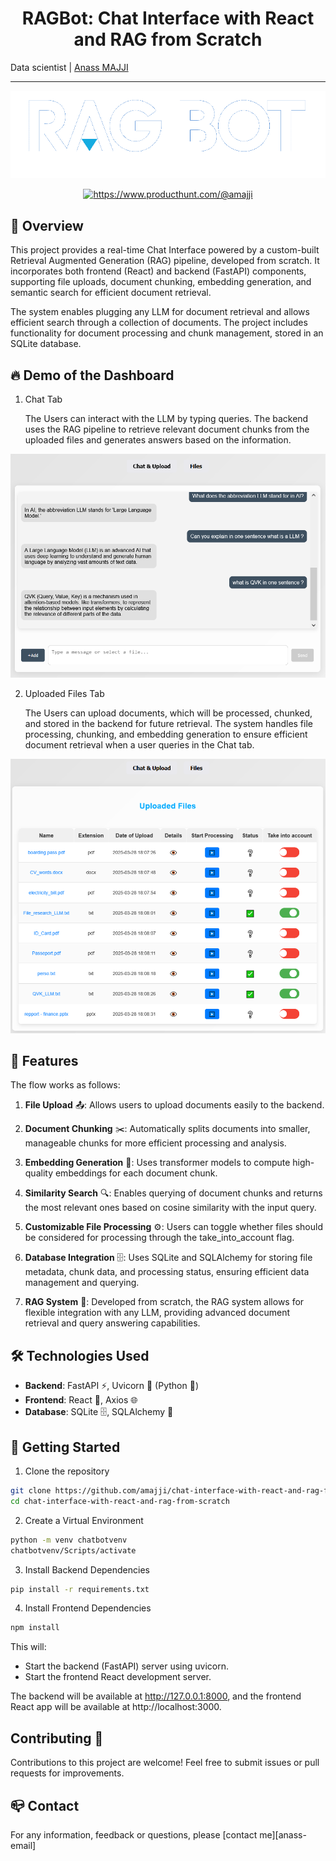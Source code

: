 <h1 align="center">RAGBot: Chat Interface with React and RAG from Scratch</h1>

Data scientist | [Anass MAJJI](https://www.linkedin.com/in/anass-majji-729773157/)
***
<p align="center">
<img src="/assets/rag_bot_short.png" alt="RAGBot Logo" />
</p>


<p align="center">
<a href="https://www.producthunt.com/@amajji" target="_blank"><img src="https://www.producthunt.com/@amajji" alt="https://www.producthunt.com/@amajji" style="width: 250px; height: 54px;" width="250" height="54" /></a>
</p>

<p align="center">

## :monocle_face: Overview


This project provides a real-time Chat Interface powered by a custom-built Retrieval Augmented Generation (RAG) pipeline, developed from scratch. It incorporates both frontend (React) and backend (FastAPI) components, supporting file uploads, document chunking, embedding generation, and semantic search for efficient document retrieval.

The system enables plugging any LLM for document retrieval and allows efficient search through a collection of documents. The project includes functionality for document processing and chunk management, stored in an SQLite database.

## :fire: Demo of the Dashboard
1. Chat Tab

    The Users can interact with the LLM by typing queries. The backend uses the RAG pipeline to retrieve relevant document chunks from the uploaded files and generates answers based on the information.

<p align="center">
<img src="/assets/chat.PNG"  />
</p>

2. Uploaded Files Tab

    The Users can upload documents, which will be processed, chunked, and stored in the backend for future retrieval. The system handles file processing, chunking, and embedding generation to ensure efficient document retrieval when a user queries in the Chat tab.

<p align="center">
<img src="/assets/take_into_account.PNG"  />
</p>


## 🌟 Features

The flow works as follows:

1. **File Upload** 📤: Allows users to upload documents easily to the backend.

2. **Document Chunking** ✂️: Automatically splits documents into smaller, manageable chunks for more efficient processing and analysis.

3. **Embedding Generation** 🧠: Uses transformer models to compute high-quality embeddings for each document chunk.

4. **Similarity Search** 🔍: Enables querying of document chunks and returns the most relevant ones based on cosine similarity with the input query.

5. **Customizable File Processing** ⚙️: Users can toggle whether files should be considered for processing through the take_into_account flag.

6. **Database Integration** 🗄️: Uses SQLite and SQLAlchemy for storing file metadata, chunk data, and processing status, ensuring efficient data management and querying.

7. **RAG System** 🔗: Developed from scratch, the RAG system allows for flexible integration with any LLM, providing advanced document retrieval and query answering capabilities.


## 🛠️ Technologies Used

- **Backend**: FastAPI ⚡️, Uvicorn 🚀 (Python 🐍)
- **Frontend**: React 🔵, Axios 🌐
- **Database**: SQLite 🗄️, SQLAlchemy 🔗




## 🚀 Getting Started 
1. Clone the repository
```bash
git clone https://github.com/amajji/chat-interface-with-react-and-rag-from-scratch.git
cd chat-interface-with-react-and-rag-from-scratch
```

2. Create a Virtual Environment 
```bash
python -m venv chatbotvenv
chatbotvenv/Scripts/activate
```

3. Install Backend Dependencies
```bash
pip install -r requirements.txt
```

4. Install Frontend Dependencies
```bash
npm install
```

This will:

  - Start the backend (FastAPI) server using uvicorn.
  - Start the frontend React development server.

The backend will be available at http://127.0.0.1:8000, and the frontend React app will be available at http://localhost:3000.


## Contributing 🤝
Contributions to this project are welcome! Feel free to submit issues or pull requests for improvements.

## :mailbox_closed: Contact
For any information, feedback or questions, please [contact me][anass-email]